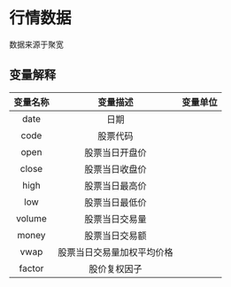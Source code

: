 # 行情数据
数据来源于聚宽

## 变量解释
| 变量名称 |   变量描述  | 变量单位 |
|  :---:  |  :----:   |  :---:  |
|  date   | 日期       |         |
|  code   | 股票代码    |         |
| open | 股票当日开盘价 |  |
| close | 股票当日收盘价 |  |
| high | 股票当日最高价 |  |
| low | 股票当日最低价 | |
| volume | 股票当日交易量 | |
| money | 股票当日交易额 | |
| vwap | 股票当日交易量加权平均价格 | |
| factor | 股价复权因子 | |

